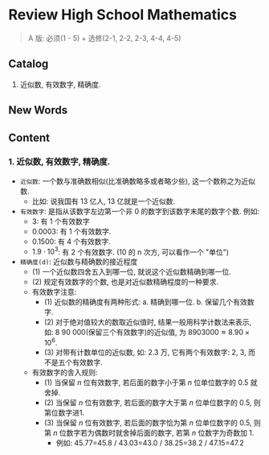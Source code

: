 # Review High School Mathematics
> A 版: 必须(1 - 5) + 选修(2-1, 2-2, 2-3, 4-4, 4-5)


## Catalog
1. 近似数, 有效数字, 精确度.


## New Words


## Content
### 1. 近似数, 有效数字, 精确度.
- `近似数`: 一个数与准确数相似(比准确数略多或者略少些), 这一个数称之为近似数.
    + 比如: 说我国有 13 亿人, 13 亿就是一个近似数.
- `有效数字`: 是指从该数字左边第一个非 0 的数字到该数字末尾的数字个数.
  例如:
    + 3: 有 1 个有效数字
    + 0.0003: 有 1 个有效数字.
    + 0.1500: 有 4 个有效数字.
    + $1.9 \cdot 10^3$: 有 2 个有效数字. (10 的 n 次方, 可以看作一个 "单位")
- `精确度(d)`: 近似数与精确数的接近程度
    + (1) 一个近似数四舍五入到哪一位, 就说这个近似数精确到哪一位.
    + (2) 规定有效数字的个数, 也是对近似数精确程度的一种要求.
    + 有效数字注意:
        - (1) 近似数的精确度有两种形式: a. 精确到哪一位. b. 保留几个有效数字.
        - (2) 对于绝对值较大的数取近似值时, 结果一般用科学计数法来表示,
          如: 8 90 000(保留三个有效数字)的近似值, 为
          $8 903 000 \approx 8.90 × 10^6$.
        - (3) 对带有计数单位的近似数, 如: 2.3 万, 它有两个有效数字: 2, 3,
          而不是五个有效数字.
    + 有效数字的舎入规则:
        - (1) 当保留 $n$ 位有效数字, 若后面的数字小于第 $n$ 位单位数字的 0.5
          就舍掉.
        - (2) 当保留 $n$ 位有效数字, 若后面的数字大于第 $n$ 位单位数字的 0.5,
          则第位数字进1.
        - (3) 当保留 $n$ 位有效数字, 若后面的数字恰为第 $n$ 位单位数字的 0.5,
          则第 $n$ 位数字若为偶数时就舍掉后面的数字, 若第 $n$ 位数字为奇数加 1.
            + 例如: 45.77=45.8 / 43.03=43.0 / 38.25=38.2 / 47.15=47.2

